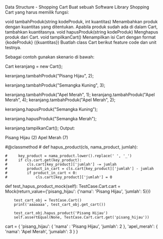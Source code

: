 Data Structure - Shopping Cart
Buat sebuah Software Library Shopping Cart yang harus memilik fungsi:

void tambahProduk(string kodeProduk, int kuantitas)
Menambahkan produk dengan kuantitas yang ditentukan.
Apabila produk sudah ada di dalam Cart, tambahkan kuantitasnya.
void hapusProduk(string kodeProduk)
Menghapus produk dari Cart.
void tampilkanCart()
Menampilkan isi Cart dengan format {kodeProduk} ({kuantitas})
Buatlah class Cart berikut feature code dan unit testnya.

Sebagai contoh gunakan skenario di bawah:

Cart keranjang = new Cart();

keranjang.tambahProduk("Pisang Hijau", 2);

keranjang.tambahProduk("Semangka Kuning", 3);

keranjang.tambahProduk("Apel Merah", 1);
keranjang.tambahProduk("Apel Merah", 4);
keranjang.tambahProduk("Apel Merah", 2);

keranjang.hapusProduk("Semangka Kuning");

keranjang.hapusProduk("Semangka Merah");

keranjang.tampilkanCart();
Output:

Pisang Hijau (2)
Apel Merah (7)


#@classmethod
    # def hapus_product(cls, nama_product, jumlah):

    #     key_product = nama_product.lower().replace(' ', '_')
    #     if cls.cart.get(key_product):
    #         cls.cart[key_product]['jumlah'] -= jumlah
    #         product_in_cart = cls.cart[key_product]['jumlah'] - jumlah
    #         if product_in_cart < 0:
    #             cls.cart[key_product]['jumlah'] = 0

def test_hapus_product_mock(self):
        TestCase.Cart.cart = Mock(return_value={'pisang_hijau': {'nama': 'Pisang Hijau', 'jumlah': 5}})
        
        test_cart_obj = TestCase.Cart()
        print('aaaaaaa', test_cart_obj.get_cart())

        test_cart_obj.hapus_product('Pisang Hijau')
        self.assertEqual(None, TestCase.Cart.cart.get('pisang_hijau'))

cart = {
    'pisang_hijau': {
        'nama' : 'Pisang Hijau',
        'jumlah': 2
    },
    'apel_merah': {
        'nama': 'Apel Merah',
        'jumalah': 3
    }
}